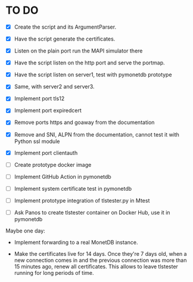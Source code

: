 TO DO
=====

* [X] Create the script and its ArgumentParser.

* [X] Have the script generate the certificates.

* [X] Listen on the plain port run the MAPI simulator there

* [X] Have the script listen on the http port and serve the portmap.

* [X] Have the script listen on server1, test with pymonetdb prototype

* [X] Same, with server2 and server3.

* [X] Implement port tls12

* [X] Implement port expiredcert

* [X] Remove ports https and goaway from the documentation

* [X] Remove and SNI, ALPN from the documentation, cannot test it with Python ssl module

* [X] Implement port clientauth

* [ ] Create prototype docker image

* [ ] Implement GitHub Action in pymonetdb

* [ ] Implement system certificate test in pymonetdb

* [ ] Implement prototype integration of tlstester.py in Mtest

* [ ] Ask Panos to create tlstester container on Docker Hub, use it in pymonetdb

Maybe one day:

* Implement forwarding to a real MonetDB instance.

* Make the certificates live for 14 days. Once they're 7 days old, when a
  new connection comes in and the previous connection was more than 15 minutes
  ago, renew all certificates. This allows to leave tlstester running for long
  periods of time.